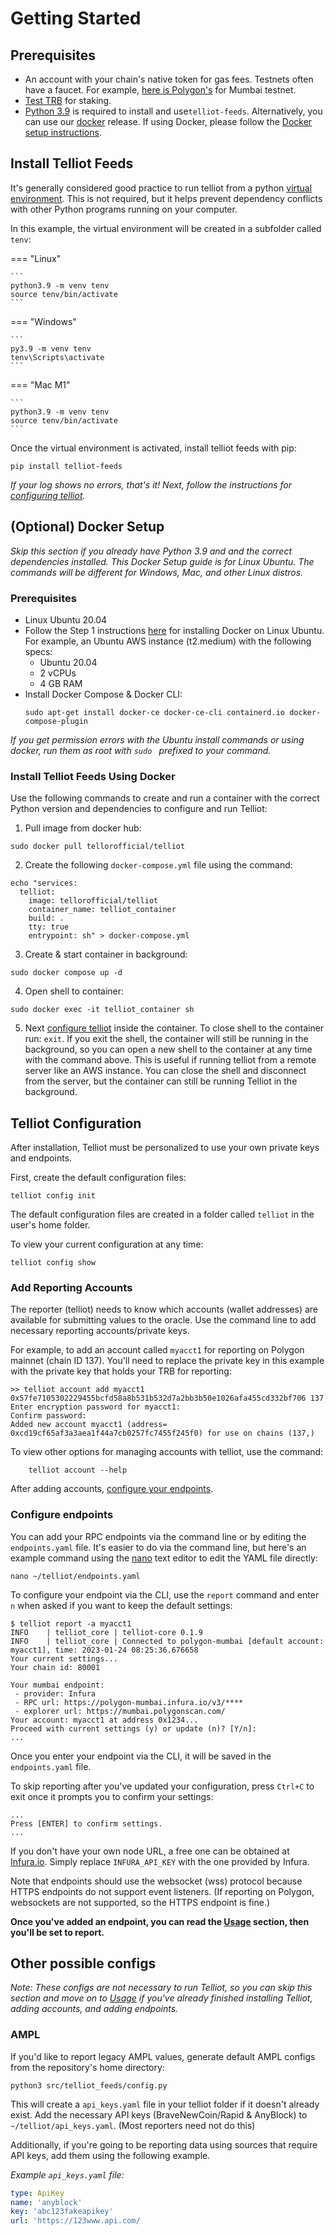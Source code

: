# Getting Started

## Prerequisites
- An account with your chain's native token for gas fees. Testnets often have a faucet. For example, [here is Polygon's](https://faucet.polygon.technology/) for Mumbai testnet.
- [Test TRB](https://docs.tellor.io/tellor/the-basics/readme#need-testnet-tokens-trb) for staking.
- [Python 3.9](https://www.python.org/downloads/release/python-3915/) is required to install and use`telliot-feeds`. Alternatively, you can use our [docker](https://docs.docker.com/get-started/) release. If using Docker, please follow the [Docker setup instructions](#optional-docker-setup).


## Install Telliot Feeds

It's generally considered good practice to run telliot from a python [virtual environment](https://docs.python.org/3/library/venv.html). This is not required, but it helps prevent dependency conflicts with other Python programs running on your computer. 

In this example, the virtual environment will be created in a subfolder called `tenv`:

=== "Linux"

    ```
    python3.9 -m venv tenv
    source tenv/bin/activate
    ```

=== "Windows"

    ```
    py3.9 -m venv tenv
    tenv\Scripts\activate
    ```

=== "Mac M1"

    ```
    python3.9 -m venv tenv
    source tenv/bin/activate
    ```

Once the virtual environment is activated, install telliot feeds with pip:

    pip install telliot-feeds

*If your log shows no errors, that's it! Next, follow the instructions for [configuring telliot](#telliot-configuration).*

## (Optional) Docker Setup
*Skip this section if you already have Python 3.9 and and the correct dependencies installed.*
*This Docker Setup guide is for Linux Ubuntu. The commands will be different for Windows, Mac, and other Linux distros.*
### Prerequisites
- Linux Ubuntu 20.04
- Follow the Step 1 instructions [here](https://www.digitalocean.com/community/tutorials/how-to-install-and-use-docker-on-ubuntu-20-04) for installing Docker on Linux Ubuntu. For example, an Ubuntu AWS instance (t2.medium) with the following specs:
    - Ubuntu 20.04
    - 2 vCPUs
    - 4 GB RAM
- Install Docker Compose & Docker CLI:
    ```
    sudo apt-get install docker-ce docker-ce-cli containerd.io docker-compose-plugin
    ```

*If you get permission errors with the Ubuntu install commands or using docker, run them as root with `sudo ` prefixed to your command.*

### Install Telliot Feeds Using Docker
Use the following commands to create and run a container with the correct Python version and dependencies to configure and run Telliot:

1. Pull image from docker hub:
```
sudo docker pull tellorofficial/telliot
```
2. Create the following `docker-compose.yml` file using the command:
```
echo "services:
  telliot:
    image: tellorofficial/telliot
    container_name: telliot_container
    build: .
    tty: true
    entrypoint: sh" > docker-compose.yml
```
3. Create & start container in background:
```
sudo docker compose up -d
```
4. Open shell to container: 
```
sudo docker exec -it telliot_container sh
```
5. Next [configure telliot](#telliot-configuration) inside the container. To close shell to the container run: `exit`. If you exit the shell, the container will still be running in the background, so you can open a new shell to the container at any time with the command above. This is useful if running telliot from a remote server like an AWS instance. You can close the shell and disconnect from the server, but the container can still be running Telliot in the background.

## Telliot Configuration

After installation, Telliot must be personalized to use your own private keys and endpoints.

First, create the default configuration files:

    telliot config init

The default configuration files are created in a folder called `telliot` in the user's home folder.

To view your current configuration at any time:

    telliot config show

### Add Reporting Accounts

The reporter (telliot) needs to know which accounts (wallet addresses) are available for submitting values to the oracle.
Use the command line to add necessary reporting accounts/private keys.

For example, to add an account called `myacct1` for reporting on Polygon mainnet (chain ID 137). You'll need to replace the private key in this example with the private key that holds your TRB for reporting:

    >> telliot account add myacct1 0x57fe7105302229455bcfd58a8b531b532d7a2bb3b50e1026afa455cd332bf706 137
    Enter encryption password for myacct1: 
    Confirm password: 
    Added new account myacct1 (address= 0xcd19cf65af3a3aea1f44a7cb0257fc7455f245f0) for use on chains (137,)

To view other options for managing accounts with telliot, use the command:
    
        telliot account --help

After adding accounts, [configure your endpoints](#configure-endpoints).

### Configure endpoints

You can add your RPC endpoints via the command line or by editing the `endpoints.yaml` file. It's easier to do via the command line, but here's an example command using the [nano](https://www.nano-editor.org/) text editor to edit the YAML file directly:
    
    nano ~/telliot/endpoints.yaml

To configure your endpoint via the CLI, use the `report` command and enter `n` when asked if you want to keep the default settings:
```
$ telliot report -a myacct1
INFO    | telliot_core | telliot-core 0.1.9
INFO    | telliot_core | Connected to polygon-mumbai [default account: myacct1], time: 2023-01-24 08:25:36.676658
Your current settings...
Your chain id: 80001

Your mumbai endpoint: 
 - provider: Infura
 - RPC url: https://polygon-mumbai.infura.io/v3/****
 - explorer url: https://mumbai.polygonscan.com/
Your account: myacct1 at address 0x1234...
Proceed with current settings (y) or update (n)? [Y/n]:
...
```
Once you enter your endpoint via the CLI, it will be saved in the `endpoints.yaml` file.

To skip reporting after you've updated your configuration, press `Ctrl+C` to exit once it prompts you to confirm your settings:
```
...
Press [ENTER] to confirm settings.
...
```

If you don't have your own node URL, a free one can be obtained at [Infura.io](http://www.infura.io).  Simply replace `INFURA_API_KEY` with the one provided by Infura.

Note that endpoints should use the websocket (wss) protocol because HTTPS endpoints do not support event listeners. (If reporting on Polygon, websockets are not supported, so the HTTPS endpoint is fine.)

**Once you've added an endpoint, you can read the [Usage](https://tellor-io.github.io/telliot-feeds/usage/) section,
then you'll be set to report.**

## Other possible configs
*Note: These configs are not necessary to run Telliot, so you can skip this section and move on to [Usage](./usage.md) if you've already finished installing Telliot, adding accounts, and adding endpoints.*

### AMPL

If you'd like to report legacy AMPL values, generate default AMPL configs from the repository's home directory:
```
python3 src/telliot_feeds/config.py
```

This will create a `api_keys.yaml` file in your telliot folder if it doesn't already exist. Add the necessary API keys (BraveNewCoin/Rapid & AnyBlock) to `~/telliot/api_keys.yaml`. (Most reporters need not do this)

Additionally, if you're going to be reporting data using sources that require API keys, add them using the following example. 

*Example `api_keys.yaml` file:*
```yaml
type: ApiKey
name: 'anyblock'
key: 'abc123fakeapikey'
url: 'https://123www.api.com/

```
